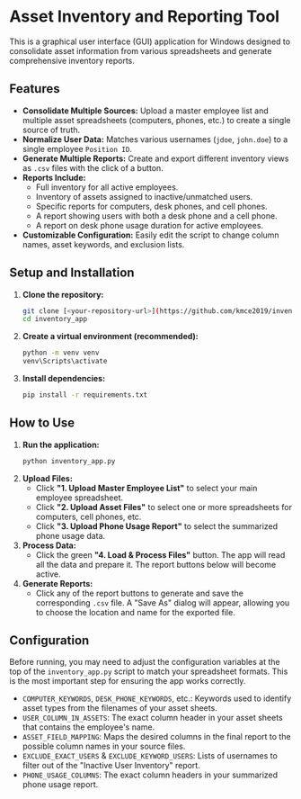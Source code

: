 # Asset Inventory and Reporting Tool

This is a graphical user interface (GUI) application for Windows designed to consolidate asset information from various spreadsheets and generate comprehensive inventory reports.

## Features

- **Consolidate Multiple Sources:** Upload a master employee list and multiple asset spreadsheets (computers, phones, etc.) to create a single source of truth.
- **Normalize User Data:** Matches various usernames (`jdoe`, `john.doe`) to a single employee `Position ID`.
- **Generate Multiple Reports:** Create and export different inventory views as `.csv` files with the click of a button.
- **Reports Include:**
  - Full inventory for all active employees.
  - Inventory of assets assigned to inactive/unmatched users.
  - Specific reports for computers, desk phones, and cell phones.
  - A report showing users with both a desk phone and a cell phone.
  - A report on desk phone usage duration for active employees.
- **Customizable Configuration:** Easily edit the script to change column names, asset keywords, and exclusion lists.

## Setup and Installation

1.  **Clone the repository:**
    ```bash
    git clone [<your-repository-url>](https://github.com/kmce2019/inventory_app)
    cd inventory_app
    ```

2.  **Create a virtual environment (recommended):**
    ```bash
    python -m venv venv
    venv\Scripts\activate
    ```

3.  **Install dependencies:**
    ```bash
    pip install -r requirements.txt
    ```

## How to Use

1.  **Run the application:**
    ```bash
    python inventory_app.py
    ```
2.  **Upload Files:**
    - Click **"1. Upload Master Employee List"** to select your main employee spreadsheet.
    - Click **"2. Upload Asset Files"** to select one or more spreadsheets for computers, cell phones, etc.
    - Click **"3. Upload Phone Usage Report"** to select the summarized phone usage data.
3.  **Process Data:**
    - Click the green **"4. Load & Process Files"** button. The app will read all the data and prepare it. The report buttons below will become active.
4.  **Generate Reports:**
    - Click any of the report buttons to generate and save the corresponding `.csv` file. A "Save As" dialog will appear, allowing you to choose the location and name for the exported file.

## Configuration

Before running, you may need to adjust the configuration variables at the top of the `inventory_app.py` script to match your spreadsheet formats. This is the most important step for ensuring the app works correctly.

- `COMPUTER_KEYWORDS`, `DESK_PHONE_KEYWORDS`, etc.: Keywords used to identify asset types from the filenames of your asset sheets.
- `USER_COLUMN_IN_ASSETS`: The exact column header in your asset sheets that contains the employee's name.
- `ASSET_FIELD_MAPPING`: Maps the desired columns in the final report to the possible column names in your source files.
- `EXCLUDE_EXACT_USERS` & `EXCLUDE_KEYWORD_USERS`: Lists of usernames to filter out of the "Inactive User Inventory" report.
- `PHONE_USAGE_COLUMNS`: The exact column headers in your summarized phone usage report.
